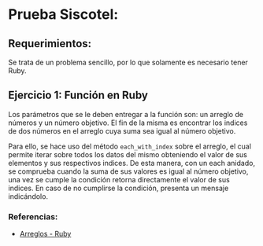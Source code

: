 # Prueba Siscotel:
## Requerimientos:
Se trata de un problema sencillo, por lo que solamente es necesario tener Ruby.

## Ejercicio 1: Función en Ruby
Los parámetros que se le deben entregar a la función son: un arreglo de números y un número objetivo. El fin de la misma es encontrar los indices de dos números en el arreglo cuya suma sea igual al número objetivo.  

Para ello, se hace uso del método `each_with_index` sobre el arreglo, el cual permite iterar sobre todos los datos del mismo obteniendo el valor de sus elementos y sus respectivos indices. De esta manera, con un each anidado, se comprueba cuando la suma de sus valores es igual al número objetivo, una vez se cumple la condición retorna directamente el valor de sus indices. En caso de no cumplirse la condición, presenta un mensaje indicándolo.

### Referencias:
* [Arreglos - Ruby](https://ruby-doc.org/core-1.9.3/Array.html)
